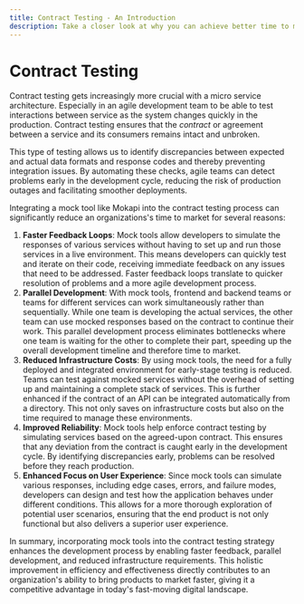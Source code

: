 ```yaml
---
title: Contract Testing - An Introduction
description: Take a closer look at why you can achieve better time to market with contract testing.
---
```

# Contract Testing

Contract testing gets increasingly more crucial with a micro service architecture. Especially in an agile development team to be able to test interactions between service as the system changes quickly in the production. Contract testing ensures that the *contract* or agreement between a service and its consumers remains intact and unbroken.

This type of testing allows us to identify discrepancies between expected and actual data formats and response codes and thereby preventing integration issues. By automating these checks, agile teams can detect problems early in the development cycle, reducing the risk of production outages and facilitating smoother deployments.

Integrating a mock tool like Mokapi into the contract testing process can significantly reduce an organizations's time to market for several reasons:

1. **Faster Feedback Loops**: Mock tools allow developers to simulate the responses of various services without having to set up and run those services in a live environment. This means developers can quickly test and iterate on their code, receiving immediate feedback on any issues that need to be addressed. Faster feedback loops translate to quicker resolution of problems and a more agile development process.
2. **Parallel Development**: With mock tools, frontend and backend teams or teams for different services can work simultaneously rather than sequentially. While one team is developing the actual services, the other team can use mocked responses based on the contract to continue their work. This parallel development process eliminates bottlenecks where one team is waiting for the other to complete their part, speeding up the overall development timeline and therefore time to market.
3. **Reduced Infrastructure Costs**: By using mock tools, the need for a fully deployed and integrated environment for early-stage testing is reduced. Teams can test against mocked services without the overhead of setting up and maintaining a complete stack of services. This is further enhanced if the contract of an API can be integrated automatically from a directory. This not only saves on infrastructure costs but also on the time required to manage these environments.
4. **Improved Reliability**: Mock tools help enforce contract testing by simulating services based on the agreed-upon contract. This ensures that any deviation from the contract is caught early in the development cycle. By identifying discrepancies early, problems can be resolved before they reach production.
5. **Enhanced Focus on User Experience**: Since mock tools can simulate various responses, including edge cases, errors, and failure modes, developers can design and test how the application behaves under different conditions. This allows for a more thorough exploration of potential user scenarios, ensuring that the end product is not only functional but also delivers a superior user experience.

In summary, incorporating mock tools into the contract testing strategy enhances the development process by enabling faster feedback, parallel development, and reduced infrastructure requirements. This holistic improvement in efficiency and effectiveness directly contributes to an organization's ability to bring products to market faster, giving it a competitive advantage in today's fast-moving digital landscape.